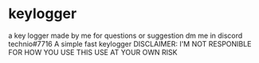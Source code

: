 # keylogger
a key logger made by me for questions or suggestion dm me in discord technio#7716
A simple fast keylogger 
DISCLAIMER: I'M NOT RESPONIBLE FOR HOW YOU USE THIS
USE AT YOUR OWN RISK
